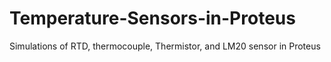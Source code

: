 # Temperature-Sensors-in-Proteus
Simulations of RTD, thermocouple, Thermistor, and LM20 sensor in Proteus
